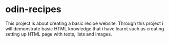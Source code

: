 # odin-recipes
This project is about creating a basic recipe website. Through this project i will demonstrate basic HTML knowledge that i have learnt such as creating setting up HTML page with texts, lists and images. 